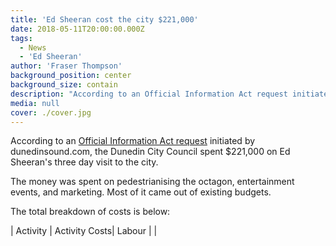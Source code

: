 ```yaml
---
title: 'Ed Sheeran cost the city $221,000'
date: 2018-05-11T20:00:00.000Z
tags:
  - News
  - 'Ed Sheeran'
author: 'Fraser Thompson'
background_position: center
background_size: contain
description: "According to an Official Information Act request initiated by dunedinsound.com, the Dunedin City Council spent $221,000 on Ed Sheeran's three day visit to the city. Was it worth it?"
media: null
cover: ./cover.jpg
---
```


According to an [Official Information Act request](https://fyi.org.nz/request/7560-total-amount-of-money-spent-on-ed-sheeran-s-visit?nocache=incoming-25156) initiated by dunedinsound.com, the Dunedin City Council spent $221,000 on Ed Sheeran's three day visit to the city.

The money was spent on pedestrianising the octagon, entertainment events, and marketing. Most of it came out of existing budgets.

The total breakdown of costs is below:

| Activity | Activity Costs| Labour |
|
